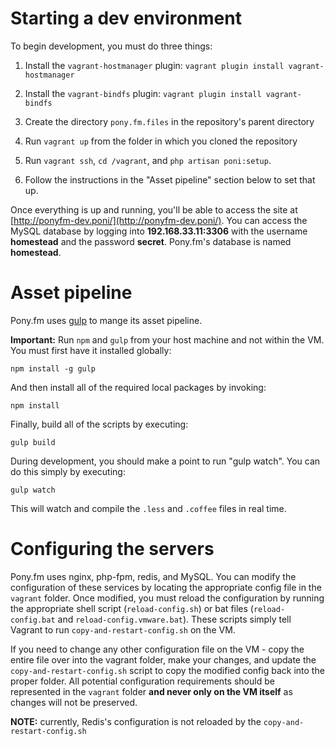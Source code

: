 # Starting a dev environment

To begin development, you must do three things:

1. Install the `vagrant-hostmanager` plugin: `vagrant plugin install vagrant-hostmanager`

2. Install the `vagrant-bindfs` plugin: `vagrant plugin install vagrant-bindfs`

3. Create the directory `pony.fm.files` in the repository's parent directory

4. Run `vagrant up` from the folder in which you cloned the repository

5. Run `vagrant ssh`, `cd /vagrant`, and `php artisan poni:setup`.

6. Follow the instructions in the "Asset pipeline" section below to set that up.

Once everything is up and running, you'll be able to access the site at [http://ponyfm-dev.poni/](http://ponyfm-dev.poni/). You can access the MySQL database by logging into **192.168.33.11:3306** with the username **homestead** and the password **secret**. Pony.fm's database is named **homestead**.

# Asset pipeline

Pony.fm uses [gulp](http://gulpjs.com/) to mange its asset pipeline.

**Important:** Run `npm` and `gulp` from your host machine and not within the VM. You must first have it installed globally:

    npm install -g gulp

And then install all of the required local packages by invoking:

    npm install

Finally, build all of the scripts by executing:

    gulp build

During development, you should make a point to run "gulp watch". You can do this simply by executing:

    gulp watch

This will watch and compile the `.less` and `.coffee` files in real time.

# Configuring the servers

Pony.fm uses nginx, php-fpm, redis, and MySQL. You can modify the configuration of these services by locating the appropriate config file in the `vagrant` folder. Once modified, you must reload the configuration by running the appropriate shell script (`reload-config.sh`) or bat files (`reload-config.bat` and `reload-config.vmware.bat`). These scripts simply tell Vagrant to run `copy-and-restart-config.sh` on the VM.

If you need to change any other configuration file on the VM - copy the entire file over into the vagrant folder, make your changes, and update the `copy-and-restart-config.sh` script to copy the modified config back into the proper folder. All potential configuration requirements should be represented in the `vagrant` folder **and never only on the VM itself** as changes will not be preserved.

**NOTE:** currently, Redis's configuration is not reloaded by the `copy-and-restart-config.sh`
